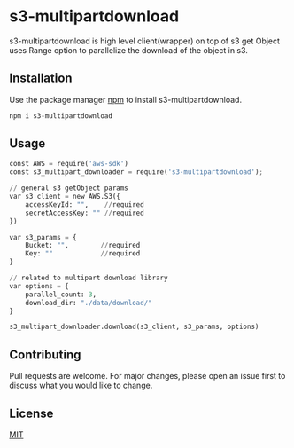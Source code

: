 # s3-multipartdownload

s3-multipartdownload is high level client(wrapper) on top of s3 get Object uses Range option to parallelize the download of the object in s3.

## Installation

Use the package manager [npm](https://www.npmjs.com/package/s3-multipartdownload) to install s3-multipartdownload.

```bash
npm i s3-multipartdownload
```

## Usage

```python
const AWS = require('aws-sdk')
const s3_multipart_downloader = require('s3-multipartdownload');

// general s3 getObject params
var s3_client = new AWS.S3({
    accessKeyId: "",    //required
    secretAccessKey: "" //required
})

var s3_params = {
    Bucket: "",        //required
    Key: ""            //required
}

// related to multipart download library
var options = {
    parallel_count: 3,
    download_dir: "./data/download/"
}

s3_multipart_downloader.download(s3_client, s3_params, options)
```

## Contributing
Pull requests are welcome. For major changes, please open an issue first to discuss what you would like to change.

## License
[MIT](https://choosealicense.com/licenses/mit/)